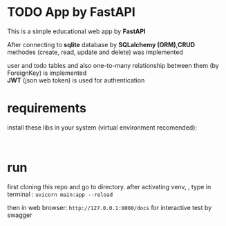 # TODO App by FastAPI

This is a simple educational web app by **FastAPI**

After connecting to **sqlite** database by **SQLalchemy (ORM)**,**CRUD** methodes (create, read, update and delete) was implemented

user and todo tables and also one-to-many relationship between them (by ForeignKey) is implemented  
**JWT** (json web token) is used for authentication


# requirements
install these libs in your system (virtual environment recomended):

```


```

# run
first cloning this repo and go to directory.
after activating venv, , type in terminal :
`uvicorn main:app --reload`

then in web browser:
`http://127.0.0.1:8000/docs` for interactive test by swagger

